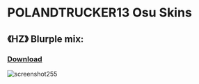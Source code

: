 # POLANDTRUCKER13 Osu Skins

## **《HZ》 Blurple mix:**
### [Download](https://www.mediafire.com/file/zkwctys1p6kkip6/-_%25E3%2580%258AHZ%25E3%2580%258B_Blurple_Mix.osk/file)
![screenshot255](https://user-images.githubusercontent.com/123813182/215267258-4d41adcd-496c-4e48-928d-f31eab17e003.jpg)
